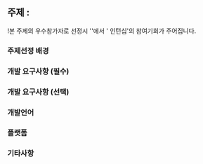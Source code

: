 ## 주제 : 
!본 주제의 우수참가자로 선정시 ''에서 ' 인턴십'의 참여기회가 주어집니다.

### 주제선정 배경

### 개발 요구사항 (필수)

### 개발 요구사항 (선택)

### 개발언어 

### 플랫폼

### 기타사항
